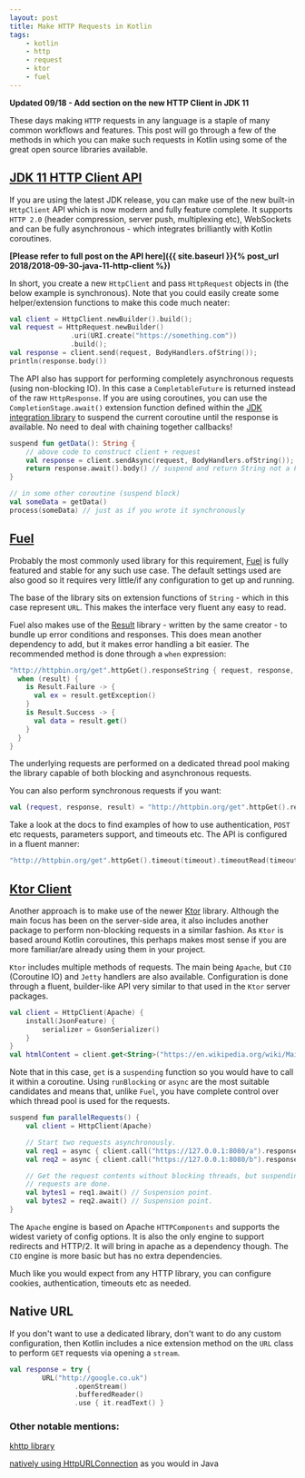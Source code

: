 ```yaml
---
layout: post
title: Make HTTP Requests in Kotlin
tags:
    - kotlin
    - http
    - request
    - ktor
    - fuel
---
```


**Updated 09/18 - Add section on the new HTTP Client in JDK 11**

These days making `HTTP` requests in any language is a staple of many common workflows and features. This post will go through a few of the methods in which you can make such requests in Kotlin using some of the great open source libraries available.

## [JDK 11 HTTP Client API](https://download.java.net/java/early_access/jdk11/docs/api/java.net.http/java/net/http/package-summary.html)

If you are using the latest JDK release, you can make use of the new built-in `HttpClient` API which is now modern and fully feature complete. It supports `HTTP 2.0` (header compression, server push, multiplexing etc), WebSockets and can be fully asynchronous - which integrates brilliantly with Kotlin coroutines.

**[Please refer to full post on the API here]({{ site.baseurl }}{% post_url 2018/2018-09-30-java-11-http-client %})**

In short, you create a new `HttpClient` and pass `HttpRequest` objects in (the below example is synchronous). Note that you could easily create some helper/extension functions to make this code much neater:

```kotlin
val client = HttpClient.newBuilder().build();
val request = HttpRequest.newBuilder()
               .uri(URI.create("https://something.com"))
               .build();
val response = client.send(request, BodyHandlers.ofString());
println(response.body())
```

The API also has support for performing completely asynchronous requests (using non-blocking IO). In this case a `CompletableFuture` is returned instead of the raw `HttpResponse`. If you are using coroutines, you can use the `CompletionStage.await()` extension function defined within the [JDK integration library](https://github.com/Kotlin/kotlinx.coroutines/blob/master/integration/kotlinx-coroutines-jdk8/README.md) to suspend the current coroutine until the response is available. No need to deal with chaining together callbacks!

```kotlin
suspend fun getData(): String {
    // above code to construct client + request
    val response = client.sendAsync(request, BodyHandlers.ofString());
    return response.await().body() // suspend and return String not a Future
}

// in some other coroutine (suspend block)
val someData = getData()
process(someData) // just as if you wrote it synchronously
```

## [Fuel](https://github.com/kittinunf/Fuel)

Probably the most commonly used library for this requirement, [Fuel](https://github.com/kittinunf/Fuel) is fully featured and stable for any such use case. The default settings used are also good so it requires very little/if any configuration to get up and running.

The base of the library sits on extension functions of `String` - which in this case represent `URL`. This makes the interface very fluent any easy to read.

Fuel also makes use of the [Result](https://github.com/kittinunf/Result) library - written by the same creator - to bundle up error conditions and responses. This does mean another dependency to add, but it makes error handling a bit easier. The recommended method is done through a `when` expression:

```kotlin
"http://httpbin.org/get".httpGet().responseString { request, response, result ->
  when (result) {
    is Result.Failure -> {
      val ex = result.getException()
    }
    is Result.Success -> {
      val data = result.get()
    }
  }
}
```

The underlying requests are performed on a dedicated thread pool making the library capable of both blocking and asynchronous requests.

You can also perform synchronous requests if you want:

```kotlin
val (request, response, result) = "http://httpbin.org/get".httpGet().responseString() // result is Result<String, FuelError>
```

Take a look at the docs to find examples of how to use authentication, `POST` etc requests, parameters support, and timeouts etc. The API is configured in a fluent manner:

```kotlin
"http://httpbin.org/get".httpGet().timeout(timeout).timeoutRead(timeoutRead).responseString { request, response, result -> }
```

## [Ktor Client](https://ktor.io/clients/http-client.html)

Another approach is to make use of the newer [Ktor](https://github.com/ktorio/ktor) library. Although the main focus has been on the server-side area, it also includes another package to perform non-blocking requests in a similar fashion. As `Ktor` is based around Kotlin coroutines, this perhaps makes most sense if you are more familiar/are already using them in your project.

`Ktor` includes multiple methods of requests. The main being `Apache`, but `CIO` (Coroutine IO) and `Jetty` handlers are also available. Configuration is done through a fluent, builder-like API very similar to that used in the `Ktor` server packages.

```kotlin
val client = HttpClient(Apache) {
    install(JsonFeature) {
        serializer = GsonSerializer()
    }
}
val htmlContent = client.get<String>("https://en.wikipedia.org/wiki/Main_Page")
```

Note that in this case, `get` is a `suspending` function so you would have to call it within a coroutine. Using `runBlocking` or `async` are the most suitable candidates and means that, unlike `Fuel`, you have complete control over which thread pool is used for the requests.

```kotlin
suspend fun parallelRequests() {
    val client = HttpClient(Apache)

    // Start two requests asynchronously.
    val req1 = async { client.call("https://127.0.0.1:8080/a").response.readBytes() }
    val req2 = async { client.call("https://127.0.0.1:8080/b").response.readBytes() }

    // Get the request contents without blocking threads, but suspending the function until both
    // requests are done.
    val bytes1 = req1.await() // Suspension point.
    val bytes2 = req2.await() // Suspension point.
}
```

The `Apache` engine is based on Apache `HTTPComponents` and supports the widest variety of config options. It is also the only engine to support redirects and HTTP/2. It will bring in apache as a dependency though. The `CIO` engine is more basic but has no extra dependencies.

Much like you would expect from any HTTP library, you can configure cookies, authentication, timeouts etc as needed.

## Native URL

If you don't want to use a dedicated library, don't want to do any custom configuration, then Kotlin includes a nice extension method on the `URL` class to perform `GET` requests via opening a `stream`.

```kotlin
val response = try {
        URL("http://google.co.uk")
                .openStream()
                .bufferedReader()
                .use { it.readText() }
```

### Other notable mentions:

[khttp library](http://khttp.readthedocs.io/en/latest/)

[natively using HttpURLConnection](https://stackoverflow.com/questions/46177133/http-request-in-kotlin) as you would in Java
